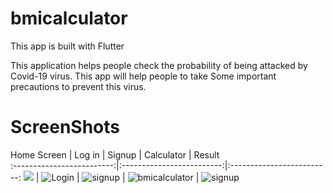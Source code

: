 # bmicalculator
 This app is built with Flutter 

This application helps people check the probability of being attacked by Covid-19 virus. This app will help people to take Some important precautions to prevent this virus. 

# ScreenShots

Home Screen           |  Log in           |  Signup           |  Calculator           |  Result          
:-------------------------:|:-------------------------:|:-------------------------:
![](Landing.png)  |  ![Login](login.png) | ![signup](signup.png) | ![bmicalculator](home.png) | ![signup](result.png)


